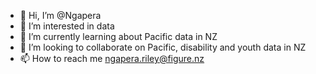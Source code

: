 - 👋 Hi, I’m @Ngapera
- 👀 I’m interested in data
- 🌱 I’m currently learning about Pacific data in NZ
- 💞️ I’m looking to collaborate on Pacific, disability and youth data in NZ
- 📫 How to reach me ngapera.riley@figure.nz

<!---
Ngapera/Ngapera is a ✨ special ✨ repository because its `README.md` (this file) appears on your GitHub profile.
You can click the Preview link to take a look at your changes.
--->
